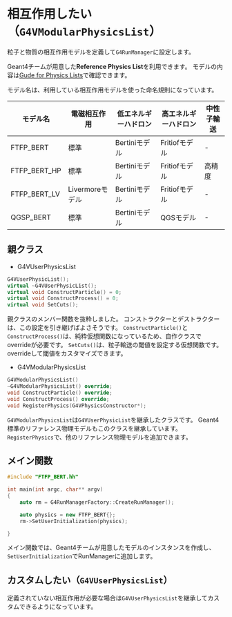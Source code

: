 # 相互作用したい（``G4VModularPhysicsList``）

粒子と物質の相互作用モデルを定義して``G4RunManager``に設定します。

Geant4チームが用意した**Reference Physics List**を利用できます。
モデルの内容は[Gude for Physics Lists](https://geant4-userdoc.web.cern.ch/UsersGuides/PhysicsListGuide/html/index.html)で確認できます。

モデル名は、利用している相互作用モデルを使った命名規則になっています。

| モデル名 | 電磁相互作用 | 低エネルギーハドロン | 高エネルギーハドロン | 中性子輸送 |
|---|---|---|---|---|
| FTFP_BERT | 標準 | Bertiniモデル | Fritiofモデル | - |
| FTFP_BERT_HP | 標準 | Bertiniモデル | Fritiofモデル | 高精度 |
| FTFP_BERT_LV | Livermoreモデル | Bertiniモデル | Fritiofモデル | - |
| QGSP_BERT | 標準 | Bertiniモデル | QGSモデル | - |

## 親クラス

- G4VUserPhysicsList

```cpp
G4VUserPhysicList();
virtual ~G4VUserPhysicList();
virtual void ConstructParticle() = 0;
virtual void ConstructProcess() = 0;
virtual void SetCuts();
```

親クラスのメンバー関数を抜粋しました。
コンストラクターとデストラクターは、この設定を引き継げばよさそうです。
``ConstructParticle()``と``ConstructProcess()``は、純粋仮想関数になっているため、自作クラスでoverrideが必要です。
``SetCuts()``は、粒子輸送の閾値を設定する仮想関数です。
overrideして閾値をカスタマイズできます。

- G4VModularPhysicsList

```cpp
G4VModularPhysicsList()
~G4VModularPhysicsList() override;
void ConstructParticle() override;
void ConstructProcess() override;
void RegisterPhysics(G4VPhysicsConstructor*);

```

``G4VModularPhysicsList``は``G4VUserPhysicList``を継承したクラスです。
Geant4標準のリファレンス物理モデルもこのクラスを継承しています。
``RegisterPhysics``で、他のリファレンス物理モデルを追加できます。

## メイン関数

```cpp
#include "FTFP_BERT.hh"

int main(int argc, char** argv)
{
    auto rm = G4RunManagerFactory::CreateRunManager();

    auto physics = new FTFP_BERT{};
    rm->SetUserInitialization(physics);

}
```

メイン関数では、Geant4チームが用意したモデルのインスタンスを作成し、
``SetUserInitialization``でRunManagerに追加します。

## カスタムしたい（``G4VUserPhysicsList``）

定義されていない相互作用が必要な場合は``G4VUserPhysicsList``を継承してカスタムできるようになっています。

